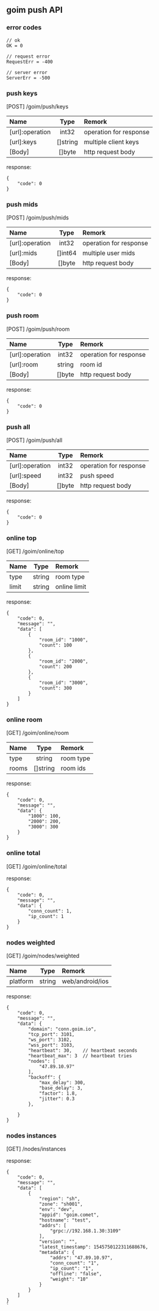 ## goim push API

### error codes
```
// ok
OK = 0

// request error
RequestErr = -400

// server error
ServerErr = -500
```

### push keys
[POST] /goim/push/keys

| Name            | Type     | Remork                 |
|:----------------|:--------:|:-----------------------|
| [url]:operation | int32    | operation for response |
| [url]:keys      | []string | multiple client keys   |
| [Body]          | []byte   | http request body      |

response:
```
{
    "code": 0
}
```

### push mids
[POST] /goim/push/mids

| Name            | Type     | Remork                 |
|:----------------|:--------:|:-----------------------|
| [url]:operation | int32    | operation for response |
| [url]:mids      | []int64  | multiple user mids     |
| [Body]          | []byte   | http request body      |

response:
```
{
    "code": 0
}
```

### push room
[POST] /goim/push/room

| Name            | Type     | Remork                 |
|:----------------|:--------:|:-----------------------|
| [url]:operation | int32    | operation for response |
| [url]:room      | string   | room id                |
| [Body]          | []byte   | http request body      |

response:
```
{
    "code": 0
}
```

### push all
[POST] /goim/push/all

| Name            | Type     | Remork                 |
|:----------------|:--------:|:-----------------------|
| [url]:operation | int32    | operation for response |
| [url]:speed     | int32    | push speed             |
| [Body]          | []byte   | http request body      |

response:
```
{
    "code": 0
}
```

### online top
[GET] /goim/online/top

| Name    | Type     | Remork                 |
|:--------|:--------:|:-----------------------|
| type    | string   | room type              |
| limit   | string   | online limit           |

response:
```
{
    "code": 0,
    "message": "",
    "data": [
        {
            "room_id": "1000",
            "count": 100
        },
        {
            "room_id": "2000",
            "count": 200
        },
        {
            "room_id": "3000",
            "count": 300
        }
    ]
}
```

### online room
[GET] /goim/online/room

| Name    | Type     | Remork                 |
|:--------|:--------:|:-----------------------|
| type    | string   | room type              |
| rooms   | []string | room ids               |

response:
```
{
    "code": 0,
    "message": "",
    "data": {
        "1000": 100,
        "2000": 200,
        "3000": 300
    }
}
```
### online total
[GET] /goim/online/total

response:
```
{
    "code": 0,
    "message": "",
    "data": {
        "conn_count": 1,
        "ip_count": 1
    }
}
```

### nodes weighted
[GET] /goim/nodes/weighted

| Name     | Type     | Remork                 |
|:---------|:--------:|:-----------------------|
| platform | string   | web/android/ios        |

response:
```
{
    "code": 0,
    "message": "",
    "data": {
        "domain": "conn.goim.io",
        "tcp_port": 3101,
        "ws_port": 3102,
        "wss_port": 3103,
        "heartbeat": 30,    // heartbeat seconds
        "heartbeat_max": 3  // heartbeat tries
        "nodes": [
            "47.89.10.97"
        ],
        "backoff": {
            "max_delay": 300,
            "base_delay": 3,
            "factor": 1.8,
            "jitter": 0.3
        },
        
    }
}
```

### nodes instances
[GET] /nodes/instances

response:
```
{
    "code": 0,
    "message": "",
    "data": [
        {
            "region": "sh",
            "zone": "sh001",
            "env": "dev",
            "appid": "goim.comet",
            "hostname": "test",
            "addrs": [
                "grpc://192.168.1.30:3109"
            ],
            "version": "",
            "latest_timestamp": 1545750122311688676,
            "metadata": {
                "addrs": "47.89.10.97",
                "conn_count": "1",
                "ip_count": "1",
                "offline": "false",
                "weight": "10"
            }
        }
    ]
}
`
